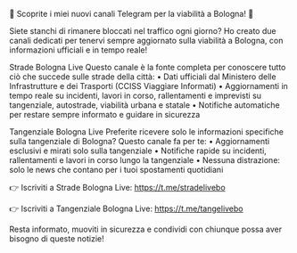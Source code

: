 🚦 Scoprite i miei nuovi canali Telegram per la viabilità a Bologna! 🚦

Siete stanchi di rimanere bloccati nel traffico ogni giorno? Ho creato due canali dedicati per tenervi sempre aggiornato sulla viabilità a Bologna, con informazioni ufficiali e in tempo reale!

Strade Bologna Live
Questo canale è la fonte completa per conoscere tutto ciò che succede sulle strade della città:
• Dati ufficiali dal Ministero delle Infrastrutture e dei Trasporti (CCISS Viaggiare Informati)
• Aggiornamenti in tempo reale su incidenti, lavori in corso, rallentamenti e imprevisti su tangenziale, autostrade, viabilità urbana e statale
• Notifiche automatiche per restare sempre informato e guidare in sicurezza

Tangenziale Bologna Live
Preferite ricevere solo le informazioni specifiche sulla tangenziale di Bologna? Questo canale fa per te:
• Aggiornamenti esclusivi e mirati solo sulla tangenziale
• Notifiche rapide su incidenti, rallentamenti e lavori in corso lungo la tangenziale
• Nessuna distrazione: solo le news che contano per i tuoi spostamenti quotidiani

👉 Iscriviti a Strade Bologna Live: https://t.me/stradelivebo

👉 Iscriviti a Tangenziale Bologna Live: https://t.me/tangelivebo

Resta informato, muoviti in sicurezza e condividi con chiunque possa aver bisogno di queste notizie!
